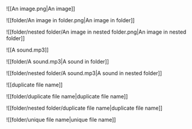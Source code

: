![[An image.png|An image]]

![[folder/An image in folder.png|An image in folder]]

![[folder/nested folder/An image in nested folder.png|An image in nested folder]]

![[A sound.mp3]]

![[folder/A sound.mp3|A sound in folder]]

![[folder/nested folder/A sound.mp3|A sound in nested folder]]

![[duplicate file name]]

![[folder/duplicate file name|duplicate file name]]

![[folder/nested folder/duplicate file name|duplicate file name]]

![[folder/unique file name|unique file name]]
